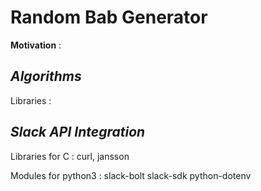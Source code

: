 # Random Bab Generator

**Motivation** :

## _Algorithms_

Libraries :

## _Slack API Integration_

Libraries for C : curl, jansson

Modules for python3 : slack-bolt slack-sdk python-dotenv
